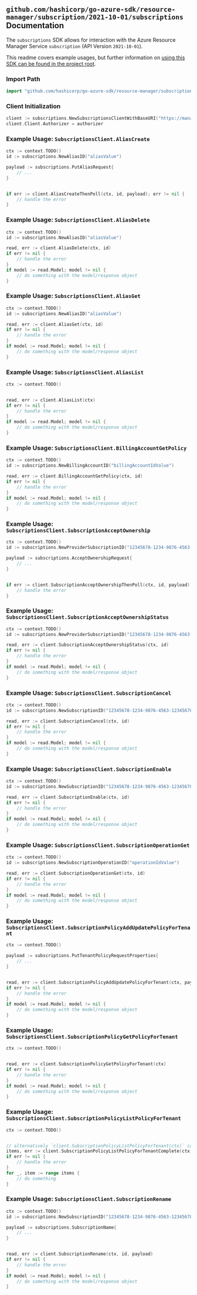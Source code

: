 
## `github.com/hashicorp/go-azure-sdk/resource-manager/subscription/2021-10-01/subscriptions` Documentation

The `subscriptions` SDK allows for interaction with the Azure Resource Manager Service `subscription` (API Version `2021-10-01`).

This readme covers example usages, but further information on [using this SDK can be found in the project root](https://github.com/hashicorp/go-azure-sdk/tree/main/docs).

### Import Path

```go
import "github.com/hashicorp/go-azure-sdk/resource-manager/subscription/2021-10-01/subscriptions"
```


### Client Initialization

```go
client := subscriptions.NewSubscriptionsClientWithBaseURI("https://management.azure.com")
client.Client.Authorizer = authorizer
```


### Example Usage: `SubscriptionsClient.AliasCreate`

```go
ctx := context.TODO()
id := subscriptions.NewAliasID("aliasValue")

payload := subscriptions.PutAliasRequest{
	// ...
}


if err := client.AliasCreateThenPoll(ctx, id, payload); err != nil {
	// handle the error
}
```


### Example Usage: `SubscriptionsClient.AliasDelete`

```go
ctx := context.TODO()
id := subscriptions.NewAliasID("aliasValue")

read, err := client.AliasDelete(ctx, id)
if err != nil {
	// handle the error
}
if model := read.Model; model != nil {
	// do something with the model/response object
}
```


### Example Usage: `SubscriptionsClient.AliasGet`

```go
ctx := context.TODO()
id := subscriptions.NewAliasID("aliasValue")

read, err := client.AliasGet(ctx, id)
if err != nil {
	// handle the error
}
if model := read.Model; model != nil {
	// do something with the model/response object
}
```


### Example Usage: `SubscriptionsClient.AliasList`

```go
ctx := context.TODO()


read, err := client.AliasList(ctx)
if err != nil {
	// handle the error
}
if model := read.Model; model != nil {
	// do something with the model/response object
}
```


### Example Usage: `SubscriptionsClient.BillingAccountGetPolicy`

```go
ctx := context.TODO()
id := subscriptions.NewBillingAccountID("billingAccountIdValue")

read, err := client.BillingAccountGetPolicy(ctx, id)
if err != nil {
	// handle the error
}
if model := read.Model; model != nil {
	// do something with the model/response object
}
```


### Example Usage: `SubscriptionsClient.SubscriptionAcceptOwnership`

```go
ctx := context.TODO()
id := subscriptions.NewProviderSubscriptionID("12345678-1234-9876-4563-123456789012")

payload := subscriptions.AcceptOwnershipRequest{
	// ...
}


if err := client.SubscriptionAcceptOwnershipThenPoll(ctx, id, payload); err != nil {
	// handle the error
}
```


### Example Usage: `SubscriptionsClient.SubscriptionAcceptOwnershipStatus`

```go
ctx := context.TODO()
id := subscriptions.NewProviderSubscriptionID("12345678-1234-9876-4563-123456789012")

read, err := client.SubscriptionAcceptOwnershipStatus(ctx, id)
if err != nil {
	// handle the error
}
if model := read.Model; model != nil {
	// do something with the model/response object
}
```


### Example Usage: `SubscriptionsClient.SubscriptionCancel`

```go
ctx := context.TODO()
id := subscriptions.NewSubscriptionID("12345678-1234-9876-4563-123456789012")

read, err := client.SubscriptionCancel(ctx, id)
if err != nil {
	// handle the error
}
if model := read.Model; model != nil {
	// do something with the model/response object
}
```


### Example Usage: `SubscriptionsClient.SubscriptionEnable`

```go
ctx := context.TODO()
id := subscriptions.NewSubscriptionID("12345678-1234-9876-4563-123456789012")

read, err := client.SubscriptionEnable(ctx, id)
if err != nil {
	// handle the error
}
if model := read.Model; model != nil {
	// do something with the model/response object
}
```


### Example Usage: `SubscriptionsClient.SubscriptionOperationGet`

```go
ctx := context.TODO()
id := subscriptions.NewSubscriptionOperationID("operationIdValue")

read, err := client.SubscriptionOperationGet(ctx, id)
if err != nil {
	// handle the error
}
if model := read.Model; model != nil {
	// do something with the model/response object
}
```


### Example Usage: `SubscriptionsClient.SubscriptionPolicyAddUpdatePolicyForTenant`

```go
ctx := context.TODO()

payload := subscriptions.PutTenantPolicyRequestProperties{
	// ...
}


read, err := client.SubscriptionPolicyAddUpdatePolicyForTenant(ctx, payload)
if err != nil {
	// handle the error
}
if model := read.Model; model != nil {
	// do something with the model/response object
}
```


### Example Usage: `SubscriptionsClient.SubscriptionPolicyGetPolicyForTenant`

```go
ctx := context.TODO()


read, err := client.SubscriptionPolicyGetPolicyForTenant(ctx)
if err != nil {
	// handle the error
}
if model := read.Model; model != nil {
	// do something with the model/response object
}
```


### Example Usage: `SubscriptionsClient.SubscriptionPolicyListPolicyForTenant`

```go
ctx := context.TODO()


// alternatively `client.SubscriptionPolicyListPolicyForTenant(ctx)` can be used to do batched pagination
items, err := client.SubscriptionPolicyListPolicyForTenantComplete(ctx)
if err != nil {
	// handle the error
}
for _, item := range items {
	// do something
}
```


### Example Usage: `SubscriptionsClient.SubscriptionRename`

```go
ctx := context.TODO()
id := subscriptions.NewSubscriptionID("12345678-1234-9876-4563-123456789012")

payload := subscriptions.SubscriptionName{
	// ...
}


read, err := client.SubscriptionRename(ctx, id, payload)
if err != nil {
	// handle the error
}
if model := read.Model; model != nil {
	// do something with the model/response object
}
```
